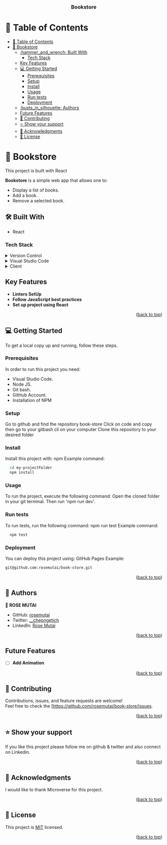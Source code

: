<a name="readme-top"></a>

<div align="center">

  <h3><b>Bookstore</b></h3>

</div>

<!-- TABLE OF CONTENTS -->

# 📗 Table of Contents

- [📗 Table of Contents](#-table-of-contents)
- [📖 Bookstore ](#-bookstore-)
  - [:hammer\_and\_wrench: Built With ](#hammer_and_wrench-built-with-)
    - [Tech Stack ](#tech-stack-)
  - [Key Features ](#key-features-)
  - [💻 Getting Started ](#-getting-started-)
    - [Prerequisites](#prerequisites)
    - [Setup](#setup)
    - [Install](#install)
    - [Usage](#usage)
    - [Run tests](#run-tests)
    - [Deployment](#deployment)
  - [:busts\_in\_silhouette: Authors ](#busts_in_silhouette-authors-)
  - [Future Features ](#future-features-)
  - [🤝 Contributing ](#-contributing-)
  - [⭐️ Show your support ](#️-show-your-support-)
  - [🙏 Acknowledgments ](#-acknowledgments-)
  - [📝 License ](#-license-)

<!-- PROJECT DESCRIPTION -->

# 📖 Bookstore <a name="about-project"></a>

This project is built with React

**Bookstore** is a simple web app that allows one to:
  - Display a list of books.
  - Add a book.
  - Remove a selected book.

## :hammer_and_wrench: Built With <a name="built-with"></a>
- React
### Tech Stack <a name="tech-stack"></a>
<details>
  <summary>Version Control</summary>
  <ul>
    <li><a href="https://github.com/">Git Hub</a></li>
  </ul>
</details>
<details>
  <summary>Visual Studio Code</summary>
  <ul>
    <li><a href="https://code.visualstudio.com">Visual Studio Code</a></li>
  </ul>
</details>
<details>
  <summary>Client</summary>
  <ul>
    <li><a href="https://react.dev/">React</a></li>
  </ul>
</details>

<!-- Features -->

## Key Features <a name="key-features"></a>

- **Linters SetUp**
- **Follow JavaScript best practices**
- **Set up project using React**


<p align="right">(<a href="#readme-top">back to top</a>)</p>

<!-- GETTING STARTED -->

## 💻 Getting Started <a name="getting-started"></a>

To get a local copy up and running, follow these steps.

### Prerequisites

In order to run this project you need:
- Visual Studio Code.
- Node JS.
- Git bash.
- GitHub Account.
- Installation of NPM

<!--
Example command:
```sh
 gem install rails
```
 -->
### Setup

Go to github and find the repository book-store
Click on code and copy then go to your gitbash cli on your computer Clone this repository to your desired folder

<!--
Example commands:

```sh
  cd my-folder
  git clone git@github.com:rosemutai/book-store.git
```
--->
### Install
Install this project with:
npm
Example command:
```sh
  cd my-projectFolder
  npm install
```
### Usage
To run the project, execute the following command:
Open the cloned folder in your git terminal. Then run 'npm run dev'.

### Run tests
To run tests, run the following command:
npm run test
Example command:
```sh
  npm test
```
### Deployment
You can deploy this project using:
GitHub Pages
Example:
```sh
git@github.com:rosemutai/book-store.git
```
<p align="right">(<a href="#readme-top">back to top</a>)</p>

## :busts_in_silhouette: Authors <a name="authors"></a>
:bust_in_silhouette: **ROSE MUTAI**
- GitHub: [rosemutai](https://github.com/rosemutai)
- Twitter: [__chepngetich](https://twitter.com/__chepngetich)
- LinkedIn: [Rose Mutai](https://www.linkedin.com/in/rosemutai/)
<p align="right">(<a href="#readme-top">back to top</a>)</p>

<!-- FUTURE FEATURES -->
## Future Features <a name="future-features"></a>

- [ ] **Add Animation**<br/>

<p align="right">(<a href="#readme-top">back to top</a>)</p>

<!-- CONTRIBUTING -->
## 🤝 Contributing <a name="contributing"></a>
Contributions, issues, and feature requests are welcome!<br/>
Feel free to check the [https://github.com/rosemutai/book-store/issues.
<p align="right">(<a href="#readme-top">back to top</a>)</p>

<!-- SUPPORT -->
## ⭐️ Show your support <a name="support"></a>
If you like this project please follow me on github & twitter and also connect on Linkedin.
<p align="right">(<a href="#readme-top">back to top</a>)</p>

<!-- ACKNOWLEDGEMENTS -->
## 🙏 Acknowledgments <a name="acknowledgements"></a>
I would like to thank Microverse for this project.
<p align="right">(<a href="#readme-top">back to top</a>)</p>

<!-- LICENSE -->
## 📝 License <a name="license"></a>

This project is [MIT](https://github.com/rosemutai/My-Portfolio/blob/main/LICENSE) licensed.


<p align="right">(<a href="#readme-top">back to top</a>)</p>